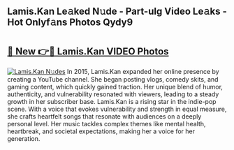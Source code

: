## Lamis.Kan Le𝚊ked N𝚞de - Part-uIg Video Le𝚊ks - Hot Onlyf𝚊ns Photos Qydy9

# <h2><a href="http://ab67221.deff.icu/?id=Lamis.Kan">🔗 New 👉🔴 Lamis.Kan VIDEO Photos</a></h2>

[![Lamis.Kan N𝚞des](https://i.imgur.com/rIISA9y.gif)](http://ab67221.deff.icu/?id=Lamis.Kan)
In 2015, Lamis.Kan expanded her online presence by creating a YouTube channel. She began posting vlogs, comedy skits, and gaming content, which quickly gained traction. Her unique blend of humor, authenticity, and vulnerability resonated with viewers, leading to a steady growth in her subscriber base. Lamis.Kan is a rising star in the indie-pop scene. With a voice that evokes vulnerability and strength in equal measure, she crafts heartfelt songs that resonate with audiences on a deeply personal level. Her music tackles complex themes like mental health, heartbreak, and societal expectations, making her a voice for her generation.
